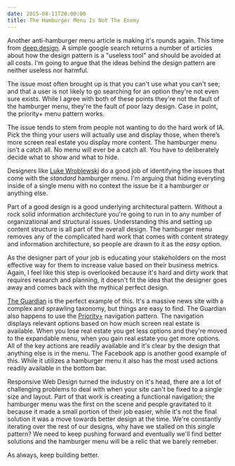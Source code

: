```yaml
---
date: 2015-08-11T20:00:00
title: The Hamburger Menu Is Not The Enemy
---
```


Another anti-hamburger menu article is making it's rounds again. This time from [deep.design][1]. A simple google search returns a number of articles about how the design pattern is a "useless tool" and should be avoided at all costs. I'm going to argue that the ideas behind the design pattern are neither useless nor harmful.

The issue most often brought up is that you can't use what you can't see; and that a user is not likely to go searching for an option they're not even sure exists. While I agree with both of these points they're not the fault of the hamburger menu, they're the fault of poor lazy design. Case in point, the priority+ menu pattern works.

The issue tends to stem from people not wanting to do the hard work of IA. Pick the thing your users will actually use and display those, when there’s more screen real estate you display more content. The hamburger menu isn’t a catch all. No menu will ever be a catch all. You have to deliberately decide what to show and what to hide. 

Designers like [Luke Wroblewski][2] do a good job of identifying the issues that come with the *standard* hamburger menu. I'm arguing that hiding everyting inside of a single menu with no context the issue be it a hamburger or anything else. 

Part of a good design is a good underlying architectural pattern. Without a rock solid information architecture you're going to run in to any number of organizational and structural issues. Understanding this and setting up content structure is all part of the overall design. The hamburger menu removes any of the complicated hard work that comes with content strategy and information architecture, so people are drawn to it as the *easy* option.

As the designer part of your job is educating your stakeholders on the most effective way for them to increase value based on their business metrics. Again, I feel like this step is overlooked because it's hard and dirty work that requires research and planning, it doesn't fit the idea that the designer goes away and comes back with the mythical perfect design. 

[The Guardian][3] is the perfect example of this. It's a massive news site with a complex and sprawling taxonomy, but things are easy to find. The Guardian also happens to use the [Priority+][4] navigation pattern. The navigation displays relevant options based on how much screen real estate is available. When you lose real estate you get less options and they're moved to the expandable menu, when you gain real estate you get more options. All of the key actions are readily available and it's clear by the design that anything else is in the menu. The Facebook app is another good example of this. While it utilizes a hamburger menu it also has the most used actions readily available in the bottom bar. 

Responsive Web Design turned the industry on it's head, there are a lot of challenging problems to deal with when your site can't be fixed to a single size and layout. Part of that work is creating a functional navigation; the hamburger menu was the first on the scene and people gravitated to it because it made a small portion of their job easier, while it's not the final solution it was a move towards better design at the time. We're constantly iterating over the rest of our designs, why have we stalled on this single pattern? We need to keep pushing forward and eventually we'll find better solutions and the hamburger menu will be a relic that we barely remeber.

As always, keep building better.

<!-- Links -->

[1]: http://deep.design/the-hamburger-menu/ "Deep.Design Hamburger Menu"
[2]: http://www.lukew.com/ff/entry.asp?1945 "LukeW | Obvious Always Wins"
[3]: http://www.theguardian.com/us "The Guardian"
[4]: http://bradfrost.com/blog/post/revisiting-the-priority-pattern/ "Priority+ Pattern"